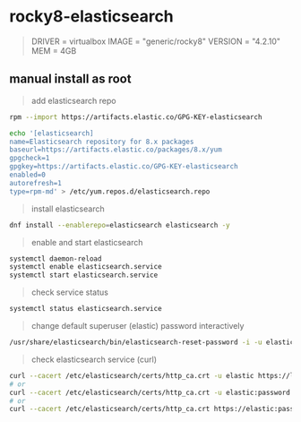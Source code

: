 # rocky8-elasticsearch

> DRIVER = virtualbox
> IMAGE = "generic/rocky8"
> VERSION = "4.2.10"
> MEM = 4GB

## manual install as root

> add elasticsearch repo

```bash
rpm --import https://artifacts.elastic.co/GPG-KEY-elasticsearch

echo '[elasticsearch]
name=Elasticsearch repository for 8.x packages
baseurl=https://artifacts.elastic.co/packages/8.x/yum
gpgcheck=1
gpgkey=https://artifacts.elastic.co/GPG-KEY-elasticsearch
enabled=0
autorefresh=1
type=rpm-md' > /etc/yum.repos.d/elasticsearch.repo
```

> install elasticsearch

```bash
dnf install --enablerepo=elasticsearch elasticsearch -y
```

> enable and start elasticsearch

```bash
systemctl daemon-reload
systemctl enable elasticsearch.service
systemctl start elasticsearch.service
```

> check service status

```bash
systemctl status elasticsearch.service
```

> change default superuser (elastic) password interactively

```bash
/usr/share/elasticsearch/bin/elasticsearch-reset-password -i -u elastic
```

> check elasticsearch service (curl)

```bash
curl --cacert /etc/elasticsearch/certs/http_ca.crt -u elastic https://localhost:9200
# or
curl --cacert /etc/elasticsearch/certs/http_ca.crt -u elastic:password https://localhost:9200
# or
curl --cacert /etc/elasticsearch/certs/http_ca.crt https://elastic:password@localhost:9200
```
